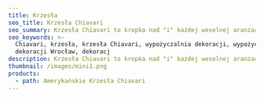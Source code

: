 ```yaml
---
title: Krzesła
seo_title: Krzesła Chiavari
seo_summary: Krzesła Chiavari to kropka nad "i" każdej weselnej aranżacji
seo_keywords: >-
  Chiavari, krzesła, krzesła Chiavari, wypożyczalnia dekoracji, wypożyczalnia
  dekoracji Wrocław, dekoracj
description: Krzesła Chiavari to kropka nad "i" każdej weselnej aranżacji
thumbnail: /images/mini1.png
products:
  - path: Amerykańskie Krzesła Chiavari
---
```


